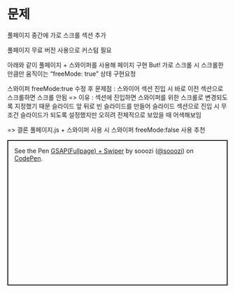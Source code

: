 <h1 id="문제">문제</h1>
<p>풀페이지 중간에 가로 스크롤 섹션 추가</p>
<p>풀페이지 무료 버전 사용으로 커스텀 필요</p>
<p>아래와 같이 풀페이지 + 스와이퍼를 사용해 페이지 구현
But! 가로 스크롤 시 스크롤한 만큼만 움직이는 “freeMode: true” 상태 구현요청</p>
<p>스와이퍼 freeMode:true 수정 후 문제점 :
스와이어 섹션 진입 시 바로 이전 섹션으로 스크롤하면 스크롤 안됨
=&gt; 이유 : 섹션에 진입하면 스와이퍼를 위한 스크롤로 변경되도록 지정했기 때문
슬라이드 앞 뒤로 빈 슬라이드를 만들어 슬라이드 섹션으로 진입 시 무조건 슬라이드가 되도록 설정했지만 오히려 전체적으로 보았을 때 어색해보임</p>
<p>=&gt; 결론 풀페이지.js + 스와이퍼 사용 시 스와이퍼 freeMode:false 사용 추천</p>
<p class="codepen" style="height: 300px; display: flex; border: 2px solid; margin: 1em 0; padding: 1em;">
  <span>See the Pen <a href="https://codepen.io/sooozi/pen/poYXONQ">
  GSAP(Fullpage) + Swiper</a> by sooozi (<a href="https://codepen.io/sooozi">@sooozi</a>)
  on <a href="https://codepen.io">CodePen</a>.</span>
</p>